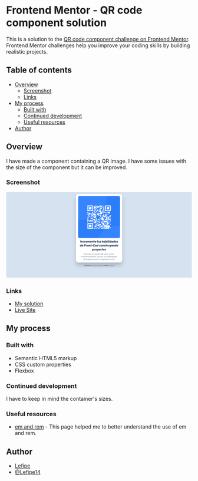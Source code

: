 # Frontend Mentor - QR code component solution

This is a solution to the [QR code component challenge on Frontend Mentor](https://www.frontendmentor.io/challenges/qr-code-component-iux_sIO_H). Frontend Mentor challenges help you improve your coding skills by building realistic projects.

## Table of contents

- [Overview](#overview)
  - [Screenshot](#screenshot)
  - [Links](#links)
- [My process](#my-process)
  - [Built with](#built-with)
  - [Continued development](#continued-development)
  - [Useful resources](#useful-resources)
- [Author](#author)

## Overview

I have made a component containing a QR image. I have some issues with the size of the component but it can be improved.

### Screenshot

![screenshot of my solution](./design/my_solution.png)

### Links

- [My solution](https://www.frontendmentor.io/solutions/used-css-and-some-flex-method-yIZkGJt8rJ)
- [Live Site](https://qr-component-mauve.vercel.app)

## My process

### Built with

- Semantic HTML5 markup
- CSS custom properties
- Flexbox

### Continued development

I have to keep in mind the container's sizes.

### Useful resources

- [em and rem](https://refine.dev/blog/rem-vs-em/#introduction) - This page helped me to better understand the use of em and rem.

## Author

- [Lefipe](https://github.com/Lefipe14?tab=repositories)
- [@Lefipe14](https://www.frontendmentor.io/profile/Lefipe14)
